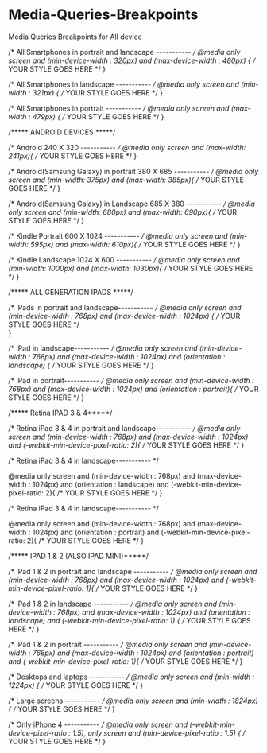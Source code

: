 Media-Queries-Breakpoints
=========================

Media Queries Breakpoints for All device 

/* All Smartphones in portrait and landscape ----------- */
@media only screen 
and (min-device-width : 320px) 
and (max-device-width : 480px) {
/* YOUR STYLE GOES HERE */
}

/* All Smartphones in landscape ----------- */
@media only screen 
and (min-width : 321px) {
/* YOUR STYLE GOES HERE */
}

/* All Smartphones in portrait ----------- */
@media only screen 
and (max-width : 479px) {
/* YOUR STYLE GOES HERE */
}

/***** ANDROID DEVICES *****/

/* Android 240 X 320 ----------- */
@media only screen
and (max-width: 241px){
/* YOUR STYLE GOES HERE */
}

/* Android(Samsung Galaxy) in portrait 380 X 685 ----------- */
@media only screen
and (min-width: 375px)
and (max-width: 385px){
/* YOUR STYLE GOES HERE */
}

/* Android(Samsung Galaxy) in Landscape 685 X  380 ----------- */
@media only screen
and (min-width: 680px)
and (max-width: 690px){
/* YOUR STYLE GOES HERE */
}

/* Kindle Portrait 600 X 1024 ----------- */
@media only screen
and (min-width: 595px)
and (max-width: 610px){
/* YOUR STYLE GOES HERE */
}

/* Kindle Landscape 1024 X 600 ----------- */
@media only screen
and (min-width: 1000px)
and (max-width: 1030px){
/* YOUR STYLE GOES HERE */
}

/***** ALL GENERATION IPADS *****/

/* iPads in portrait and landscape----------- */
@media only screen 
and (min-device-width : 768px) 
and (max-device-width : 1024px) {
/* YOUR STYLE GOES HERE */  
}

/* iPad in landscape----------- */
@media only screen 
and (min-device-width : 768px) 
and (max-device-width : 1024px) 
and (orientation : landscape) {
/* YOUR STYLE GOES HERE */
}

/* iPad in portrait----------- */
@media only screen 
and (min-device-width : 768px) 
and (max-device-width : 1024px) 
and (orientation : portrait){
/* YOUR STYLE GOES HERE */
}



/***** Retina IPAD 3 & 4*****/

/* Retina iPad 3 & 4 in portrait and landscape----------- */
@media only screen 
and (min-device-width : 768px) 
and (max-device-width : 1024px)
and (-webkit-min-device-pixel-ratio: 2){
/* YOUR STYLE GOES HERE */
}

/* Retina iPad 3 & 4 in landscape----------- */

@media only screen 
and (min-device-width : 768px) 
and (max-device-width : 1024px) 
and (orientation : landscape)
and (-webkit-min-device-pixel-ratio: 2){
/* YOUR STYLE GOES HERE */
}

/* Retina iPad 3 & 4 in landscape----------- */

@media only screen 
and (min-device-width : 768px) 
and (max-device-width : 1024px) 
and (orientation : portrait)
and (-webkit-min-device-pixel-ratio: 2){
/* YOUR STYLE GOES HERE */
}




/***** IPAD 1 & 2 (ALSO IPAD MINI)*****/

/* iPad 1 & 2 in portrait and landscape ----------- */
@media only screen 
and (min-device-width : 768px) 
and (max-device-width : 1024px) 
and (-webkit-min-device-pixel-ratio: 1){
/* YOUR STYLE GOES HERE */
}

/* iPad 1 & 2 in landscape ----------- */
@media only screen 
and (min-device-width : 768px) 
and (max-device-width : 1024px) 
and (orientation : landscape)
and (-webkit-min-device-pixel-ratio: 1)  {
/* YOUR STYLE GOES HERE */
}

/* iPad 1 & 2 in portrait ----------- */
@media only screen 
and (min-device-width : 768px) 
and (max-device-width : 1024px) 
and (orientation : portrait) 
and (-webkit-min-device-pixel-ratio: 1){
/* YOUR STYLE GOES HERE */
}

/* Desktops and laptops ----------- */
@media only screen 
and (min-width : 1224px) {
/* YOUR STYLE GOES HERE */
}

/* Large screens ----------- */
@media only screen 
and (min-width : 1824px) {
/* YOUR STYLE GOES HERE */
}

/* Only iPhone 4 ----------- */
@media
only screen and (-webkit-min-device-pixel-ratio : 1.5),
only screen and (min-device-pixel-ratio : 1.5) {
/* YOUR STYLE GOES HERE */
}
